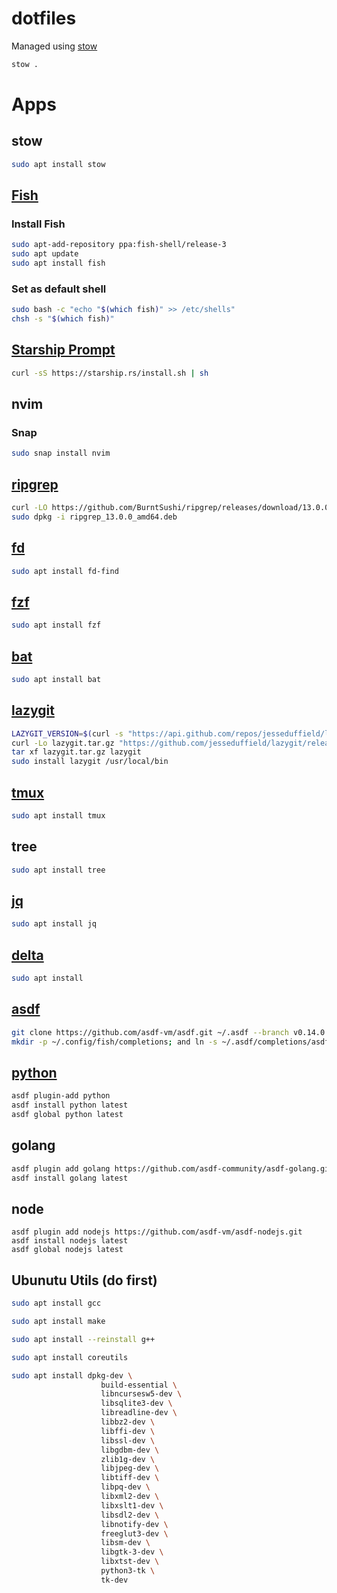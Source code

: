 # dotfiles

Managed using [stow](https://www.gnu.org/software/stow/)

```bash
stow .
```

# Apps

## stow

```bash
sudo apt install stow
```

## [Fish](https://github.com/fish-shell/fish-shell)

### Install Fish

```bash
sudo apt-add-repository ppa:fish-shell/release-3
sudo apt update
sudo apt install fish
```

### Set as default shell

```bash
sudo bash -c "echo "$(which fish)" >> /etc/shells"
chsh -s "$(which fish)"
```

## [Starship Prompt](https://starship.rs/)

```bash
curl -sS https://starship.rs/install.sh | sh
```

## nvim

### Snap

```bash
sudo snap install nvim
```

## [ripgrep](https://github.com/BurntSushi/ripgrep)

```bash
curl -LO https://github.com/BurntSushi/ripgrep/releases/download/13.0.0/ripgrep_13.0.0_amd64.deb
sudo dpkg -i ripgrep_13.0.0_amd64.deb
```

## [fd](https://github.com/sharkdp/fd)

```bash
sudo apt install fd-find
```

## [fzf](https://github.com/junegunn/fzf)

```bash
sudo apt install fzf
```

## [bat](https://github.com/sharkdp/bat)

```bash
sudo apt install bat
```

## [lazygit](https://github.com/jesseduffield/lazygit)

```bash
LAZYGIT_VERSION=$(curl -s "https://api.github.com/repos/jesseduffield/lazygit/releases/latest" | grep -Po '"tag_name": "v\K[^"]*')
curl -Lo lazygit.tar.gz "https://github.com/jesseduffield/lazygit/releases/latest/download/lazygit_${LAZYGIT_VERSION}_Linux_x86_64.tar.gz"
tar xf lazygit.tar.gz lazygit
sudo install lazygit /usr/local/bin
```

## [tmux](https://github.com/tmux/tmux)

```bash
sudo apt install tmux
```

## tree

```bash
sudo apt install tree
```

## [jq](https://jqlang.github.io/jq/)

```bash
sudo apt install jq
```

## [delta](https://github.com/dandavison/delta)

```bash
sudo apt install 
```

## [asdf](https://asdf-vm.com/guide/getting-started.html)

```bash
git clone https://github.com/asdf-vm/asdf.git ~/.asdf --branch v0.14.0
mkdir -p ~/.config/fish/completions; and ln -s ~/.asdf/completions/asdf.fish ~/.config/fish/completions
```

## [python](https://github.com/asdf-community/asdf-python)

```bash
asdf plugin-add python
asdf install python latest
asdf global python latest
```

## golang

```bash
asdf plugin add golang https://github.com/asdf-community/asdf-golang.git
asdf install golang latest
```

## node
```
asdf plugin add nodejs https://github.com/asdf-vm/asdf-nodejs.git
asdf install nodejs latest
asdf global nodejs latest
```

## Ubunutu Utils (do first)
```bash
sudo apt install gcc

sudo apt install make

sudo apt install --reinstall g++

sudo apt install coreutils

sudo apt install dpkg-dev \
                    build-essential \
                    libncursesw5-dev \
                    libsqlite3-dev \
                    libreadline-dev \
                    libbz2-dev \
                    libffi-dev \
                    libssl-dev \
                    libgdbm-dev \
                    zlib1g-dev \
                    libjpeg-dev \
                    libtiff-dev \
                    libpq-dev \
                    libxml2-dev \
                    libxslt1-dev \
                    libsdl2-dev \
                    libnotify-dev \
                    freeglut3-dev \
                    libsm-dev \
                    libgtk-3-dev \
                    libxtst-dev \
                    python3-tk \
                    tk-dev
```


